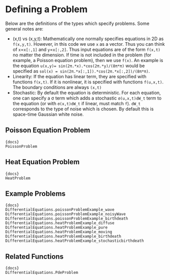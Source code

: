 # Defining a Problem

Below are the definitions of the types which specify problems. Some general notes are:

* (x,t) vs (x,y,t): Mathematically one normally specifies equations in 2D as ``f(x,y,t)``.
However, in this code we use `x` as a vector. Thus you can think of ``x``=`x[:,1]` and
``y``=`x[:,2]`. Thus input equations are of the form `f(x,t)` no matter the dimension.
If time is not included in the problem (for example, a Poisson equation problem),
then we use `f(x)`. An example is the equation ``u(x,y)= sin(2π.*x).*cos(2π.*y)/(8π*π)``
would be specified as `sol(x) = sin(2π.*x[:,1]).*cos(2π.*x[:,2])/(8π*π)`.
* Linearity: If the equation has linear term, they are specified with functions
`f(x,t)`. If it is nonlinear, it is specified with functions `f(u,x,t)`. The boundary
conditions are always `(x,t)`
* Stochastic: By default the equation is deterministic. For each equation, one can
specify a σ term which adds a stochastic ``σ(u,x,t)dW_t`` term to the equation
(or with ``σ(x,t)dW_t`` if linear, must match `f`). ``dW_t`` corresponds to the type
of noise which is chosen. By default this is space-time Gaussian white noise.

## Poisson Equation Problem

```
{docs}
PoissonProblem
```

## Heat Equation Problem

```
{docs}
HeatProblem
```

## Example Problems

```
{docs}
DifferentialEquations.poissonProblemExample_wave
DifferentialEquations.poissonProblemExample_noisyWave
DifferentialEquations.poissonProblemExample_birthdeath
DifferentialEquations.heatProblemExample_diffuse
DifferentialEquations.heatProblemExample_pure
DifferentialEquations.heatProblemExample_moving
DifferentialEquations.heatProblemExample_birthdeath
DifferentialEquations.heatProblemExample_stochasticbirthdeath

```

## Related Functions

```
{docs}
DifferentialEquations.PdeProblem
```
